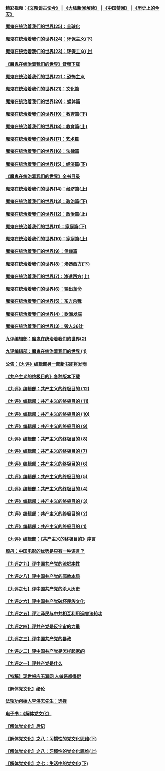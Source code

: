 #### 精彩视频：[《文昭谈古论今》](https://github.com/gfw-breaker/wenzhao/blob/master/README.md?t=11220932) | [《大陆新闻解读》](https://github.com/gfw-breaker/ntdtv-comedy/blob/master/README.md?t=11220932) | [《中国禁闻》](https://github.com/gfw-breaker/ntdtv-news/blob/master/README.md?t=11220932) | [《历史上的今天》](https://github.com/gfw-breaker/today-in-history/blob/master/README.md?t=11220932) 

#### [魔鬼在统治着我们的世界(25)：全球化](../pages/nsc422/n10788205.md?t=11220932) 

#### [魔鬼在统治着我们的世界(24)：环保主义(下)](../pages/nsc422/n10695307.md?t=11220932) 

#### [魔鬼在统治着我们的世界(23)：环保主义(上)](../pages/nsc422/n10688613.md?t=11220932) 

#### [《魔鬼在统治着我们的世界》音频下载](../pages/nsc422/n10635553.md?t=11220932) 

#### [魔鬼在统治着我们的世界(22)：恐怖主义](../pages/nsc422/n10614727.md?t=11220932) 

#### [魔鬼在统治着我们的世界(21)：文化篇](../pages/nsc422/n10597706.md?t=11220932) 

#### [魔鬼在统治着我们的世界(20)：媒体篇](../pages/nsc422/n10586579.md?t=11220932) 

#### [魔鬼在统治着我们的世界(19)：教育篇(下)](../pages/nsc422/n10564808.md?t=11220932) 

#### [魔鬼在统治着我们的世界(18)：教育篇(上)](../pages/nsc422/n10526970.md?t=11220932) 

#### [魔鬼在统治着我们的世界(17)：艺术篇](../pages/nsc422/n10499093.md?t=11220932) 

#### [魔鬼在统治着我们的世界(16)：法律篇](../pages/nsc422/n10485969.md?t=11220932) 

#### [魔鬼在统治着我们的世界(15)：经济篇(下)](../pages/nsc422/n10469975.md?t=11220932) 

#### [《魔鬼在统治着我们的世界》全书目录](../pages/nsc422/n10464261.md?t=11220932) 

#### [魔鬼在统治着我们的世界(14)：经济篇(上)](../pages/nsc422/n10457370.md?t=11220932) 

#### [魔鬼在统治着我们的世界(13)：政治篇(下)](../pages/nsc422/n10448270.md?t=11220932) 

#### [魔鬼在统治着我们的世界(12)：政治篇(上)](../pages/nsc422/n10444576.md?t=11220932) 

#### [魔鬼在统治着我们的世界(11)：家庭篇(下)](../pages/nsc422/n10440961.md?t=11220932) 

#### [魔鬼在统治着我们的世界(10)：家庭篇(上)](../pages/nsc422/n10435448.md?t=11220932) 

#### [魔鬼在统治着我们的世界(9)：信仰篇](../pages/nsc422/n10432159.md?t=11220932) 

#### [魔鬼在统治着我们的世界(8)：渗透西方(下)](../pages/nsc422/n10429603.md?t=11220932) 

#### [魔鬼在统治着我们的世界(7)：渗透西方(上)](../pages/nsc422/n10426013.md?t=11220932) 

#### [魔鬼在统治着我们的世界(6)：输出革命](../pages/nsc422/n10421536.md?t=11220932) 

#### [魔鬼在统治着我们的世界(5)：东方杀戮](../pages/nsc422/n10417707.md?t=11220932) 

#### [魔鬼在统治着我们的世界(4)：欧洲发端](../pages/nsc422/n10414890.md?t=11220932) 

#### [魔鬼在统治着我们的世界(3)：毁人36计](../pages/nsc422/n10411583.md?t=11220932) 

#### [九评编辑部：魔鬼在统治着我们的世界(2)](../pages/nsc422/n10410036.md?t=11220932) 

#### [九评编辑部：魔鬼在统治着我们的世界 (1)](../pages/nsc422/n10406825.md?t=11220932) 

#### [公告：《九评》编辑部另一部新书即将发表](../pages/nsc422/n10405104.md?t=11220932) 

#### [《共产主义的终极目的》各种版本下载](../pages/nsc422/n10022138.md?t=11220932) 

#### [《九评》编辑部：共产主义的终极目的 (12)](../pages/nsc422/n9933272.md?t=11220932) 

#### [《九评》编辑部：共产主义的终极目的 (11)](../pages/nsc422/n9924973.md?t=11220932) 

#### [《九评》编辑部：共产主义的终极目的 (10)](../pages/nsc422/n9920883.md?t=11220932) 

#### [《九评》编辑部：共产主义的终极目的 (9)](../pages/nsc422/n9916363.md?t=11220932) 

#### [《九评》编辑部：共产主义的终极目的 (8)](../pages/nsc422/n9912488.md?t=11220932) 

#### [《九评》编辑部：共产主义的终极目的 (7)](../pages/nsc422/n9901176.md?t=11220932) 

#### [《九评》编辑部：共产主义的终极目的 (6)](../pages/nsc422/n9899359.md?t=11220932) 

#### [《九评》编辑部：共产主义的终极目的 (5)](../pages/nsc422/n9893174.md?t=11220932) 

#### [《九评》编辑部：共产主义的终极目的 (4)](../pages/nsc422/n9891246.md?t=11220932) 

#### [《九评》编辑部：共产主义的终极目的 (3)](../pages/nsc422/n9879879.md?t=11220932) 

#### [《九评》编辑部：共产主义的终极目的 (2)](../pages/nsc422/n9876205.md?t=11220932) 

#### [《九评》编辑部：共产主义的终极目的 (1)](../pages/nsc422/n9865857.md?t=11220932) 

#### [《九评》编辑部：《共产主义的终极目的》序言](../pages/nsc422/n9862666.md?t=11220932) 

#### [颜丹：中国电影的优势是只有一种语言？](../pages/nsc422/n9583062.md?t=11220932) 

#### [【九评之九】评中国共产党的流氓本性](../pages/nsc422/n737542.md?t=11220932) 

#### [【九评之八】评中国共产党的邪教本质](../pages/nsc422/n735942.md?t=11220932) 

#### [【九评之七】评中国共产党的杀人历史](../pages/nsc422/n733806.md?t=11220932) 

#### [【九评之六】评中国共产党破坏民族文化](../pages/nsc422/n731667.md?t=11220932) 

#### [【九评之五】评江泽民与中共相互利用迫害法轮功](../pages/nsc422/n730058.md?t=11220932) 

#### [【九评之四】评共产党是反宇宙的力量](../pages/nsc422/n727814.md?t=11220932) 

#### [【九评之三】评中国共产党的暴政](../pages/nsc422/n725597.md?t=11220932) 

#### [【九评之二】评中国共产党是怎样起家的](../pages/nsc422/n723946.md?t=11220932) 

#### [【九评之一】评共产党是什么](../pages/nsc422/n722529.md?t=11220932) 

#### [【特稿】现世报应无漏网 人做恶都得偿](../pages/nsc422/n4215167.md?t=11220932) 

#### [【解体党文化】绪论](../pages/nsc422/n1449356.md?t=11220932) 

#### [法轮功创始人李洪志先生：选择](../pages/nsc422/n3580738.md?t=11220932) 

#### [电子书：《解体党文化》](../pages/nsc422/n1573484.md?t=11220932) 

#### [【解体党文化】后记](../pages/nsc422/n1531999.md?t=11220932) 

#### [【解体党文化】之八：习惯性的党文化思维(下)](../pages/nsc422/n1526477.md?t=11220932) 

#### [【解体党文化】之八：习惯性的党文化思维(上)](../pages/nsc422/n1520631.md?t=11220932) 

#### [【解体党文化】之七：生活中的党文化(下)](../pages/nsc422/n1513446.md?t=11220932) 

